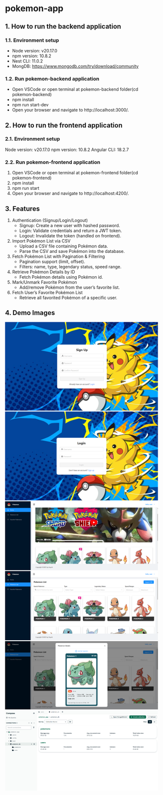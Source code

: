 ﻿# pokemon-app

## 1. How to run the backend application

### 1.1. Environment setup

- Node version: v20.17.0
- npm version: 10.8.2
- Nest CLI: 11.0.2
- MongDB: https://www.mongodb.com/try/download/community

### 1.2. Run pokemon-backend application

- Open VSCode or open terminal at pokemon-backend folder(cd pokemon-backend)
- npm install
- npm run start-dev
- Open your browser and navigate to http://localhost:3000/.

## 2. How to run the frontend application

### 2.1. Environment setup

Node version: v20.17.0
npm version: 10.8.2
Angular CLI: 18.2.7

### 2.2. Run pokemon-frontend application

1. Open VSCode or open terminal at pokemon-frontend folder(cd pokemon-frontend)
2. npm install
3. npm run start
4. Open your browser and navigate to http://localhost:4200/.

## 3. Features

1. Authentication (Signup/Login/Logout)
   - Signup: Create a new user with hashed password.
   - Login: Validate credentials and return a JWT token.
   - Logout: Invalidate the token (handled on frontend).
2. Import Pokémon List via CSV
   - Upload a CSV file containing Pokémon data.
   - Parse the CSV and save Pokémon into the database.
3. Fetch Pokémon List with Pagination & Filtering
   - Pagination support (limit, offset).
   - Filters: name, type, legendary status, speed range.
4. Retrieve Pokémon Details by ID
   - Fetch Pokémon details using Pokémon id.
5. Mark/Unmark Favorite Pokémon
   - Add/remove Pokémon from the user’s favorite list.
6. Fetch User’s Favorite Pokémon List
   - Retrieve all favorited Pokémon of a specific user.

## 4. Demo Images

![signup](https://github.com/huynhle98/pokemon-app/blob/60d0cbc637845510cae7b81838ee1314f10583b3/demo-images/signup.png)
![login](https://github.com/huynhle98/pokemon-app/blob/60d0cbc637845510cae7b81838ee1314f10583b3/demo-images/login.png)
![home](https://github.com/huynhle98/pokemon-app/blob/60d0cbc637845510cae7b81838ee1314f10583b3/demo-images/home.png)
![pokemon list](https://github.com/huynhle98/pokemon-app/blob/60d0cbc637845510cae7b81838ee1314f10583b3/demo-images/pokemon-list.png)
![pokemon detail modal](https://github.com/huynhle98/pokemon-app/blob/60d0cbc637845510cae7b81838ee1314f10583b3/demo-images/pokemon-detail-modal.png)
![mongoDb](https://github.com/huynhle98/pokemon-app/blob/28281a504219eb88e0b1f83fef8bc265c1bd46c4/demo-images/mongoDb.png)

